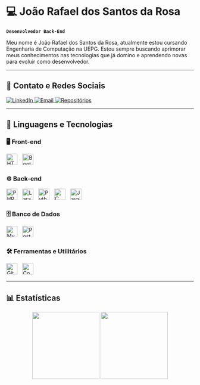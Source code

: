 # 💻 João Rafael dos Santos da Rosa

**`Desenvolvedor Back-End`**

Meu nome é João Rafael dos Santos da Rosa, atualmente estou cursando Engenharia de Computação na UEPG. Estou sempre buscando aprimorar meus conhecimentos nas tecnologias que já domino e aprendendo novas para evoluir como desenvolvedor.

---

## 🔗 Contato e Redes Sociais

<p align="left">
    <a href="https://www.linkedin.com/in/joao-rafael-da-rosa" target="_blank">
    <img alt="LinkedIn" title="LinkedIn" src="https://img.shields.io/badge/-LinkedIn-0A66C2?style=for-the-badge&logo=linkedin&logoColor=white"/>
</a>
    <a href="mailto:jrafaeldoessantosdarosa@gmail.com">
        <img alt="Email" title="Email" src="https://img.shields.io/badge/-Email-D14836?style=for-the-badge&logo=gmail&logoColor=white"/>
    </a>
    <a href="https://github.com/JRafaelRosa?tab=repositories" target="_blank">
        <img alt="Repositórios" title="Repositórios GitHub" src="https://img.shields.io/badge/Repositórios-🗂️%20ver%20no%20GitHub-2b5a8a?style=for-the-badge&logo=github&logoColor=white"/>
    </a>
</p>

---

## 🤖 Linguagens e Tecnologias

### 🖥️ Front-end
<img align="left" alt="HTML5" title="HTML5" width="30px" style="padding-right: 10px;" src="https://cdn.jsdelivr.net/gh/devicons/devicon@latest/icons/html5/html5-original.svg" />
<img align="left" alt="Bootstrap" title="Bootstrap" width="30px" style="padding-right: 10px;" src="https://cdn.jsdelivr.net/gh/devicons/devicon@latest/icons/bootstrap/bootstrap-original.svg" />

<br/><br/>

### ⚙️ Back-end
<img align="left" alt="PHP" title="PHP" width="30px" style="padding-right: 10px;" src="https://cdn.jsdelivr.net/gh/devicons/devicon@latest/icons/php/php-original.svg" />
<img align="left" alt="Laravel" title="Laravel" width="30px" style="padding-right: 10px;" src="https://cdn.jsdelivr.net/gh/devicons/devicon@latest/icons/laravel/laravel-original.svg" />
<img align="left" alt="Python" title="Python" width="30px" style="padding-right: 10px;" src="https://cdn.jsdelivr.net/gh/devicons/devicon@latest/icons/python/python-original.svg" />
<img align="left" alt="C" title="C" width="30px" style="padding-right: 10px;" src="https://cdn.jsdelivr.net/gh/devicons/devicon@latest/icons/c/c-original.svg" />
<img align="left" alt="Java" title="Java" width="30px" style="padding-right: 10px;" src="https://cdn.jsdelivr.net/gh/devicons/devicon@latest/icons/java/java-original.svg" />

<br/><br/>

### 🗄️ Banco de Dados
<img align="left" alt="MySQL" title="MySQL" width="30px" style="padding-right: 10px;" src="https://cdn.jsdelivr.net/gh/devicons/devicon@latest/icons/mysql/mysql-original.svg" />

<img align="left" alt="Postgresql" title="Postgresql" width="30px" style="padding-right: 10px;" src="https://cdn.jsdelivr.net/gh/devicons/devicon@latest/icons/postgresql/postgresql-original.svg" />

<br/><br/>

### 🛠️ Ferramentas e Utilitários
<img align="left" alt="Git" title="Git" width="30px" style="padding-right: 10px;" src="https://cdn.jsdelivr.net/gh/devicons/devicon@latest/icons/git/git-original.svg" />
<img align="left" alt="Composer" title="Composer" width="30px" style="padding-right: 10px;" src="https://cdn.jsdelivr.net/gh/devicons/devicon@latest/icons/composer/composer-original.svg" />

<br/><br/>

---

## 📊 Estatísticas

<p align="center">
    <img height="180em" src="https://github-readme-stats.vercel.app/api?username=JRafaelRosa&show_icons=true&theme=tokyonight&locale=pt-br"/>
    <img height="180em" src="https://github-readme-stats.vercel.app/api/top-langs/?username=JRafaelRosa&theme=tokyonight&layout=compact&custom_title=Tecnologias&langs_count=9"/>
</p>
